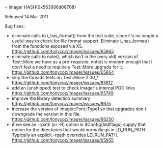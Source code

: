= Imager HASH(0x563986d06708)

Released 14 Mar 2011

Bug fixes:
- eliminate calls to i_has_format() from the test suite, since it's no longer a useful way to check for file format support. Eliminate i_has_format() from the functions exposed via XS. https://github.com/tonycoz/imager/isssues/65863 
- eliminate calls to note(), which isn't in the (very old) version of Test::More we have as a pre-requisite. note() is modern enough that I don't feel a need to require a Test::More upgrade for it. https://github.com/tonycoz/imager/isssues/65864 
- skip the threads tests on Test::More 2.00_* https://github.com/tonycoz/imager/isssues/65812 
- add an (unshipped) test to check Imager's internal POD links https://github.com/tonycoz/imager/isssues/65749 
- improve the library detection summary https://github.com/tonycoz/imager/isssues/9675 
- increase the version of Imager::Font::Type1 so that upgrades don't downgrade the version in this file. https://github.com/tonycoz/imager/isssues/66250 
- if we see an -rpath (or -R) option in $Config{lddlflags} supply that option for the directories that would normally go in LD_RUN_PATH. Typically an explicit -rpath overrides LD_RUN_PATH. https://github.com/tonycoz/imager/isssues/65955